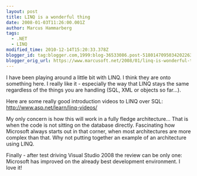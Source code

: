 ```yaml
---
layout: post
title: LINQ is a wonderful thing
date: 2008-01-03T11:26:00.001Z
author: Marcus Hammarberg
tags:
  - .NET
  - LINQ
modified_time: 2010-12-14T15:20:33.378Z
blogger_id: tag:blogger.com,1999:blog-36533086.post-5180147095034202263
blogger_orig_url: https://www.marcusoft.net/2008/01/linq-is-wonderful-thing.html
---
```


I have
been playing around a little bit with LINQ. I think they are onto
something here. I really like it - especially the way that LINQ stays
the same regardless of the things you are handling (SQL, XML or objects
so far...).

Here are some really good introduction videos to LINQ over SQL:
<http://www.asp.net/learn/linq-videos/>

My only concern is how this will work in a fully fledge architecture... That is when the code is not sitting on the database directly. Fascinating how Microsoft always starts out in that corner, when most architectures are more complex than that. Why not putting together an example of an architecture using LINQ.

Finally - after test driving Visual Studio 2008 the review can be only one: Microsoft has improved on the already best development environment. I love it!
